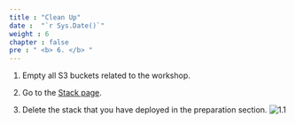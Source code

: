 ```yaml
---
title : "Clean Up"
date :  "`r Sys.Date()`" 
weight : 6
chapter : false
pre : " <b> 6. </b> "
---
```


1. Empty all S3 buckets related to the workshop.

2. Go to the [Stack page](https://us-east-1.console.aws.amazon.com/cloudformation/home?region=us-east-1#/stacks?filteringText=&filteringStatus=active&viewNested=true).

3. Delete the stack that you have deployed in the preparation section.
![1.1](/images/6/s1.png)